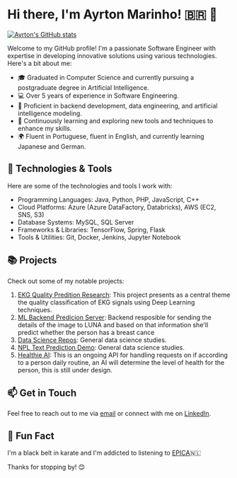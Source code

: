 # Hi there, I'm Ayrton Marinho! 🇧🇷 👋
[![Ayrton's GitHub stats](https://github-readme-stats.vercel.app/api?username=AyrtonSM&show_icons=true&theme=dark)](https://github.com/AyrtonSM/AyrtonSM)

Welcome to my GitHub profile! I'm a passionate Software Engineer with expertise in developing innovative solutions using various technologies. Here's a bit about me:

- 🎓 Graduated in Computer Science and currently pursuing a postgraduate degree in Artificial Intelligence.
- 💻 Over 5 years of experience in Software Engineering.
- 🚀 Proficient in backend development, data engineering, and artificial intelligence modeling.
- 🌱 Continuously learning and exploring new tools and techniques to enhance my skills.
- 🌍 Fluent in Portuguese, fluent in English, and currently learning Japanese and German.

## 🔧 Technologies & Tools

Here are some of the technologies and tools I work with:

- Programming Languages: Java, Python, PHP, JavaScript, C++ 
- Cloud Platforms: Azure (Azure DataFactory, Databricks), AWS (EC2, SNS, S3)
- Database Systems: MySQL, SQL Server
- Frameworks & Libraries: TensorFlow, Spring, Flask
- Tools & Utilities: Git, Docker, Jenkins, Jupyter Notebook

## 📚 Projects

Check out some of my notable projects:

1. [EKG Quality Predition Research](https://github.com/AyrtonSM/ecg_quality): This project presents as a central theme the quality classification of EKG signals using Deep Learning techniques.
2. [ML Backend Predicion Server](https://github.com/AyrtonSM/abc-id-api): Backend resposible for sending the details of the image to LUNA and based on that information she'll predict whether the person has a breast cance
3. [Data Science Repos](https://github.com/AyrtonSM/data_science_repositories): General data science studies.
4. [NPL Text Prediction Demo](https://github.com/AyrtonSM/data_science_repositories): General data science studies.
5. [Healthie AI](https://github.com/AyrtonSM/healthie-ai-api): This is an ongoing API for handling requests on if according to a person daily routine, an AI will determine the level of health for the person, this is still under design.

## 📫 Get in Touch

Feel free to reach out to me via [email](mailto:ayrtonitsolution@gmail.com) or connect with me on [LinkedIn](https://www.linkedin.com/in/ayrton-marinho).

## 🌟 Fun Fact

I'm a black belt in karate and I'm addicted to listening to  [EPICA](https://www.youtube.com/channel/UC82lIgiaLTBkzhEebHWoazA)🇳🇱

Thanks for stopping by! 😊

